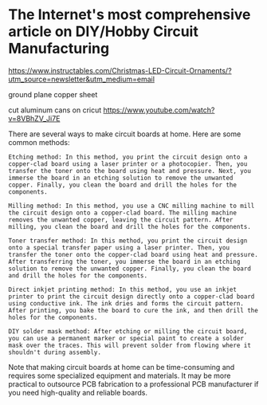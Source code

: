 # The Internet's most comprehensive article on DIY/Hobby Circuit Manufacturing 

https://www.instructables.com/Christmas-LED-Circuit-Ornaments/?utm_source=newsletter&utm_medium=email


ground plane copper sheet 



cut aluminum cans on cricut
https://www.youtube.com/watch?v=8VBhZV_Ji7E



There are several ways to make circuit boards at home. Here are some common methods:

    Etching method: In this method, you print the circuit design onto a copper-clad board using a laser printer or a photocopier. Then, you transfer the toner onto the board using heat and pressure. Next, you immerse the board in an etching solution to remove the unwanted copper. Finally, you clean the board and drill the holes for the components.

    Milling method: In this method, you use a CNC milling machine to mill the circuit design onto a copper-clad board. The milling machine removes the unwanted copper, leaving the circuit pattern. After milling, you clean the board and drill the holes for the components.

    Toner transfer method: In this method, you print the circuit design onto a special transfer paper using a laser printer. Then, you transfer the toner onto the copper-clad board using heat and pressure. After transferring the toner, you immerse the board in an etching solution to remove the unwanted copper. Finally, you clean the board and drill the holes for the components.

    Direct inkjet printing method: In this method, you use an inkjet printer to print the circuit design directly onto a copper-clad board using conductive ink. The ink dries and forms the circuit pattern. After printing, you bake the board to cure the ink, and then drill the holes for the components.

    DIY solder mask method: After etching or milling the circuit board, you can use a permanent marker or special paint to create a solder mask over the traces. This will prevent solder from flowing where it shouldn't during assembly.

Note that making circuit boards at home can be time-consuming and requires some specialized equipment and materials. It may be more practical to outsource PCB fabrication to a professional PCB manufacturer if you need high-quality and reliable boards.
